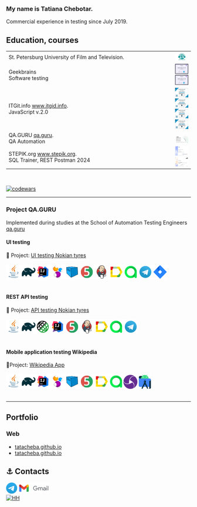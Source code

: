 ### My name is Tatiana Chebotar.

Commercial experience in testing since July 2019.

## Education, courses

<table width="100%" border='0'>
    <tr> 
      <td valign="middle">St. Petersburg University of Film and Television.</td>
      <td width="10%" valign="bottom"><img src="/images/kit.png"></td>
    </tr>
    <tr>
      <td valign="middle">Geekbrains</br>
      Software testing </br> 
      </td>
      <td width="10%">
          <img src="/images/certificate_chebotar.t_testing.jpeg">
          <img src="/images/certificate_chebotar.t_automationt.jpeg">
      </td>
    </tr>
    <tr>
      <td valign="middle">ITGit.info 
        <a target="_blank" href="https://itgid.info">www.itgid.info</a>.</br>
              JavaScript v.2.0</br> 
        <td width="10%" >
          <img src="/images/js_itgid.info.png">
          <img src="/images/js_function_itgid.info.png">
          <img src="/images/js_oop_itgid.info.png">
          <img src="/images/js_array_itgid.info.png">
        </td>
      </td>
    </tr>
    <tr>
      <td valign="middle">QA.GURU <a target="_blank" href="https://qa.guru">qa.guru</a>.</br>
     QA Automation 
      </td>
      <td width="10%" valign="bottom"><img src="/images/chebotar.t_qa.guru.jpg">
      </td>
    </tr>
    <tr>
      <td valign="middle">STEPIK.org <a target="_blank" href="https://stepik">www.stepik.org</a>.</br>
   SQL Trainer, REST Postman 2024
      </td>
      <td width="10%" valign="bottom"><img src="/images/stepik_SQL_chebotar.t.jpeg">
        <img src="/images/stepik_Postman_chebotar.t.jpeg">
      </td>
    </tr>
  </table>
  </br>
  
  [![codewars](https://www.codewars.com/users/Tata-12/badges/micro)](https://www.codewars.com/users/Tata-12)

---

### Project QA.GURU

Implemented during studies at the School of Automation Testing Engineers <a target="_blank" href="https://qa.guru">qa.guru</a>

#### UI testing

:link: Project: <a target="_blank" href="https://github.com/tatacheba/autotestForNokianTyres">UI testing Nokian tyres</a></br></br>
![This is an image](/icons/Java.png)![This is an image](/icons/Gradle.png)![This is an image](/icons/Intelij_IDEA.png)![This is an image](/icons/Selenide.png)![This is an image](/icons/Selenoid.png)![This is an image](/icons/JUnit5.png)![This is an image](/icons/Jenkins.png)![This is an image](/icons/Allure_Report.png)![This is an image](/icons/AllureTestOps.png)![This is an image](/icons/Telegram.png)![This is an image](/icons/Jira.png)</br></br>

#### REST API testing

:link: Project: <a target="_blank" href="https://github.com/tatacheba/api-test_NokianTyres">API testing Nokian tyres</a></br></br>
![This is an image](/icons/Java.png)![This is an image](/icons/Gradle.png)![This is an image](/icons/Rest-Assured.png)![This is an image](/icons/Intelij_IDEA.png)![This is an image](/icons/JUnit5.png)![This is an image](/icons/Jenkins.png)![This is an image](/icons/Allure_Report.png)![This is an image](/icons/AllureTestOps.png)![This is an image](/icons/Telegram.png)</br></br>

#### Mobile application testing Wikipedia

:link:Project: <a target="_blank" href="https://github.com/tatacheba/emulatorMobileTests">Wikipedia App</a></br></br>
![This is an image](/icons/Java.png)![This is an image](/icons/Gradle.png)![This is an image](/icons/Intelij_IDEA.png)![This is an image](/icons/Selenide.png)![This is an image](/icons/Selenoid.png)![This is an image](/icons/JUnit5.png)![This is an image](/icons/Allure_Report.png)![This is an image](/icons/AllureTestOps.png)![This is an image](/icons/appium.png) ![This is an image](/icons/androidstudio.png)</br></br>

---

## Portfolio

### Web

-   [tatacheba.github.io](https://tatacheba.github.io/)
-   [tatacheba.github.io](https://tatacheba.github.io/)

## :anchor: Contacts

<a target="_blank" href="https://t.me/tatianacheb"><img src="/icons/Logo.png" height="30" width="auto" title="t.me/tatianacheb"></a>
<a href="mailto:tanya.cheba12@gmail.com" target="_blank"><img src="/icons/logo_gmail.png" height="30" width="auto" title="My Gmail"></a>  
[![HH](https://img.shields.io/badge/hh-%D1%80%D0%B5%D0%B7%D1%8E%D0%BC%D0%B5-%23e1011c%20)](https://spb.hh.ru/resume/10b9a9d9ff084bdafe0039ed1f584a304c5441)
